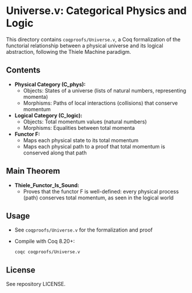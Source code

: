 # Universe.v: Categorical Physics and Logic

This directory contains `coqproofs/Universe.v`, a Coq formalization of the functorial relationship between a physical universe and its logical abstraction, following the Thiele Machine paradigm.

## Contents

- **Physical Category (C_phys):**
  - Objects: States of a universe (lists of natural numbers, representing momenta)
  - Morphisms: Paths of local interactions (collisions) that conserve momentum
- **Logical Category (C_logic):**
  - Objects: Total momentum values (natural numbers)
  - Morphisms: Equalities between total momenta
- **Functor F:**
  - Maps each physical state to its total momentum
  - Maps each physical path to a proof that total momentum is conserved along that path

## Main Theorem

- **Thiele_Functor_Is_Sound:**
  - Proves that the functor F is well-defined: every physical process (path) conserves total momentum, as seen in the logical world

## Usage

- See `coqproofs/Universe.v` for the formalization and proof
- Compile with Coq 8.20+:

      coqc coqproofs/Universe.v

## License

See repository LICENSE.

